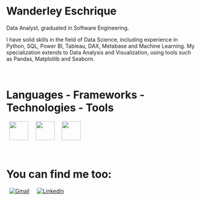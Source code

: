 # Wanderley Eschrique

Data Analyst, graduated in Software Engineering.

I have solid skills in the field of Data Science, including experience in Python, SQL, Power BI, Tableau, DAX, Metabase and Machine Learning. My specialization extends to Data Analysis and Visualization, using tools such as Pandas, Matplotlib and Seaborn.

&nbsp;&nbsp;

# Languages - Frameworks - Technologies - Tools

<div style="display: inline">

&nbsp;&nbsp;<img width="50" height="50" src="https://cdn.jsdelivr.net/gh/devicons/devicon@latest/icons/python/python-original.svg" />&nbsp;&nbsp;
&nbsp;&nbsp;<img width="50" height="50" src="https://cdn.jsdelivr.net/gh/devicons/devicon@latest/icons/sqldeveloper/sqldeveloper-original.svg" />&nbsp;&nbsp;
&nbsp;&nbsp;<img width="50" height="50" src="https://cdn.jsdelivr.net/gh/devicons/devicon@latest/icons/figma/figma-original.svg" />&nbsp;&nbsp;
          
</div>
&nbsp;&nbsp;

# You can find me too:

&nbsp;&nbsp;[![Gmail](https://img.shields.io/badge/Gmail-D14836?style=for-the-badge&logo=gmail&logoColor=white)](mailto:eschriquewanderley@gmail.com)&nbsp;&nbsp;
&nbsp;&nbsp;[![LinkedIn](https://img.shields.io/badge/linkedin-%230077B5.svg?style=for-the-badge&logo=linkedin&logoColor=white)](https://www.linkedin.com/in/eschrique)&nbsp;&nbsp;
